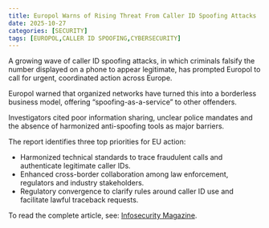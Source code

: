 ```yaml
---
title: Europol Warns of Rising Threat From Caller ID Spoofing Attacks
date: 2025-10-27
categories: [SECURITY]
tags: [EUROPOL,CALLER ID SPOOFING,CYBERSECURITY]
---
```


A growing wave of caller ID spoofing attacks, in which criminals falsify the number displayed on a phone to appear legitimate, has prompted Europol to call for urgent, coordinated action across Europe.

Europol warned that organized networks have turned this into a borderless business model, offering “spoofing-as-a-service” to other offenders.

Investigators cited poor information sharing, unclear police mandates and the absence of harmonized anti-spoofing tools as major barriers.

The report identifies three top priorities for EU action:

- Harmonized technical standards to trace fraudulent calls and authenticate legitimate caller IDs.
- Enhanced cross-border collaboration among law enforcement, regulators and industry stakeholders.
- Regulatory convergence to clarify rules around caller ID use and facilitate lawful traceback requests.

To read the complete article, see: [Infosecurity Magazine](https://www.infosecurity-magazine.com/news/europol-warns-id-spoofing-attacks/).
